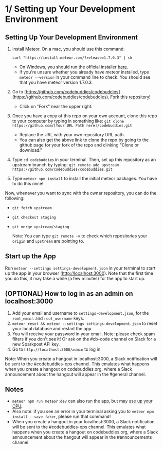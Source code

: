 # 1/ Setting up Your Development Environment

## Setting Up Your Development Environment

1. Install Meteor. On a mac, you should use this command:

   `curl "https://install.meteor.com/?release=1.7.0.3" | sh`

   * On Windows, you should run the official installer [here](https://www.meteor.com/install).
   * If you're unsure whether you already have meteor installed, type `meteor --version` in your command line to check. You should see that you have meteor version 1.7.0.3.

2. Go to [https://github.com/codebuddies/codebuddies](https://github.com/codebuddies/codebuddies). Fork this repository!
   * Click on  "Fork" near the upper right.
3. Once you have a copy of this repo on your own account, clone this repo to your computer by typing in something like: `git clone https://github.com/[Your URL Path here]/codebuddies.git`
   * Replace the URL with your own repository URL path.
   * You can also get the above link to clone the repo by going to the github page for your fork of the repo and clinking "Clone or download."
4. Type `cd codebuddies` in your terminal. Then, set up this repository as an upstream branch by typing: `git remote add upstream https://github.com/codebuddies/codebuddies.git`
5. Type `meteor npm install` to install the initial meteor packages. You have to do this once!

Now, whenever you want to sync with the owner repository, you can do the following:

* `git fetch upstream`
* `git checkout staging`
* `git merge upstream/staging`

  Note: You can type `git remote -v` to check which repositories your `origin` and `upstream` are pointing to.

## Start up the App

Run `meteor --settings settings-development.json` in your terminal to start up the app in your browser \([http://localhost:3000](http://localhost:3000)\). Note that the first time you do this, it may take a while \(a few minutes\) for the app to start up.

## \(OPTIONAL\) How to log in as an admin on localhost:3000

1. Add your email and username to `settings-development.json`, for the `root_email` and `root_username` keys.
2. `meteor reset && meteor --settings settings-development.json` to reset your local database and restart the app.
3. You will receive your password in your email. Note: please check spam filters if you don't see it! Or ask on the \#cb-code channel on Slack for a new Sparkpost API key.
4. Go to `http://localhost:3000/admin` to log in.

Note: When you create a hangout in localhost:3000, a Slack notification will be sent to the \#codebuddies-ops channel. This emulates what happens when you create a hangout on codebuddies.org, where a Slack announcement about the hangout will appear in the \#general channel.

## Notes

* `meteor npm run meteor:dev` can also run the app, but may [use up your CPU](https://github.com/meteor/meteor/issues/4314).
* Also note: if you see an error in your terminal asking you to `meteor npm install --save faker`, please run that command!
* When you create a hangout in your localhost:3000, a Slack notification will be sent to the \#codebuddies-ops channel. This emulates what happens when you create a hangout on codebuddies.org, where a Slack announcement about the hangout will appear in the \#announcements channel.

